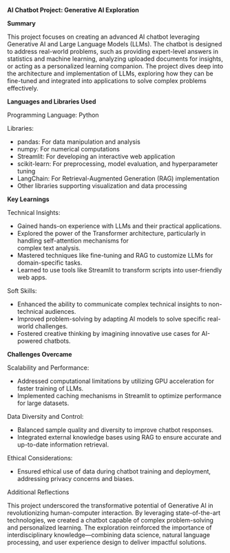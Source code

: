 **AI Chatbot Project: Generative AI Exploration**

**Summary**

This project focuses on creating an advanced AI chatbot leveraging Generative AI and Large Language Models (LLMs). The chatbot is designed to address real-world problems, such as providing expert-level answers in statistics and machine learning, analyzing uploaded documents for insights, or acting as a personalized learning companion. The project dives deep into the architecture and implementation of LLMs, exploring how they can be fine-tuned and integrated into applications to solve complex problems effectively.

**Languages and Libraries Used**

Programming Language: Python

Libraries:

  - pandas: For data manipulation and analysis
  - numpy: For numerical computations
  - Streamlit: For developing an interactive web application
  - scikit-learn: For preprocessing, model evaluation, and hyperparameter tuning
  - LangChain: For Retrieval-Augmented Generation (RAG) implementation
  - Other libraries supporting visualization and data processing

**Key Learnings**

Technical Insights:

  - Gained hands-on experience with LLMs and their practical applications.
  - Explored the power of the Transformer architecture, particularly in handling self-attention mechanisms for       
    complex text analysis.
  - Mastered techniques like fine-tuning and RAG to customize LLMs for domain-specific tasks.
  - Learned to use tools like Streamlit to transform scripts into user-friendly web apps.

Soft Skills:

  - Enhanced the ability to communicate complex technical insights to non-technical audiences.
  - Improved problem-solving by adapting AI models to solve specific real-world challenges.
  - Fostered creative thinking by imagining innovative use cases for AI-powered chatbots.

**Challenges Overcame**

Scalability and Performance:
  - Addressed computational limitations by utilizing GPU acceleration for faster training of LLMs.
  - Implemented caching mechanisms in Streamlit to optimize performance for large datasets.

Data Diversity and Control:
  - Balanced sample quality and diversity to improve chatbot responses.
  - Integrated external knowledge bases using RAG to ensure accurate and up-to-date information retrieval.

Ethical Considerations:
  - Ensured ethical use of data during chatbot training and deployment, addressing privacy concerns and biases.

Additional Reflections

This project underscored the transformative potential of Generative AI in revolutionizing human-computer interaction. By leveraging state-of-the-art technologies, we created a chatbot capable of complex problem-solving and personalized learning. The exploration reinforced the importance of interdisciplinary knowledge—combining data science, natural language processing, and user experience design to deliver impactful solutions.



